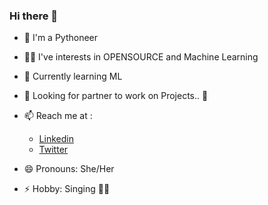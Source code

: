 ### Hi there 👋 

- 🐍 I'm a Pythoneer 

- 👩‍💻 I've interests in OPENSOURCE and Machine Learning

<!--- 🔭 Currently working on -->
 
- 🌱 Currently learning ML 
 
- 🤔 Looking for partner to work on Projects.. 🤝

- 📫 Reach me at :
     - [Linkedin](https://www.linkedin.com/in/kritika-parmar-10244a193/) 
     - [Twitter](https://twitter.com/KritikaParmar5)
 
- 😄 Pronouns: She/Her
 
- ⚡ Hobby: Singing 🎤🎵 
